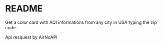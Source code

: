# README

Get a color card with AQI informations from any city in USA typing the zip code. 

Api resquest by AirNoAPI

